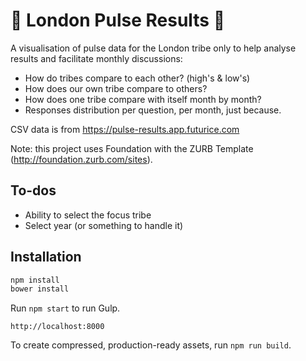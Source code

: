 # 🌟 London Pulse Results 🌟

A visualisation of pulse data for the London tribe only to help analyse results and facilitate monthly discussions:

* How do tribes compare to each other? (high's & low's)
* How does our own tribe compare to others?
* How does one tribe compare with itself month by month?
* Responses distribution per question, per month, just because.

CSV data is from https://pulse-results.app.futurice.com

Note: this project uses Foundation with the ZURB Template (http://foundation.zurb.com/sites).

## To-dos

* Ability to select the focus tribe
* Select year (or something to handle it)



## Installation

```bash
npm install
bower install
```

Run `npm start` to run Gulp.

```
http://localhost:8000
```

To create compressed, production-ready assets, run `npm run build`.
